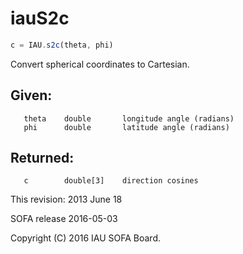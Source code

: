 # iauS2c

```js
c = IAU.s2c(theta, phi)
```

Convert spherical coordinates to Cartesian.

## Given:
```
   theta    double       longitude angle (radians)
   phi      double       latitude angle (radians)
```

## Returned:
```
   c        double[3]    direction cosines
```

This revision:  2013 June 18

SOFA release 2016-05-03

Copyright (C) 2016 IAU SOFA Board.